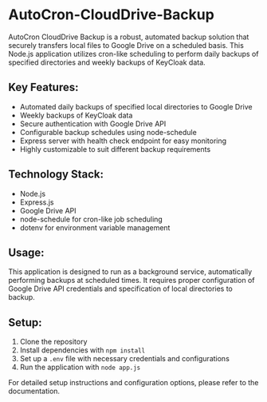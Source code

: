 # AutoCron-CloudDrive-Backup

AutoCron CloudDrive Backup is a robust, automated backup solution that securely transfers local files to Google Drive on a scheduled basis. This Node.js application utilizes cron-like scheduling to perform daily backups of specified directories and weekly backups of KeyCloak data.

## Key Features:

- Automated daily backups of specified local directories to Google Drive
- Weekly backups of KeyCloak data
- Secure authentication with Google Drive API
- Configurable backup schedules using node-schedule
- Express server with health check endpoint for easy monitoring
- Highly customizable to suit different backup requirements

## Technology Stack:

- Node.js
- Express.js
- Google Drive API
- node-schedule for cron-like job scheduling
- dotenv for environment variable management

## Usage:

This application is designed to run as a background service, automatically performing backups at scheduled times. It requires proper configuration of Google Drive API credentials and specification of local directories to backup.

## Setup:

1. Clone the repository
2. Install dependencies with `npm install`
3. Set up a `.env` file with necessary credentials and configurations
4. Run the application with `node app.js`

For detailed setup instructions and configuration options, please refer to the documentation.

